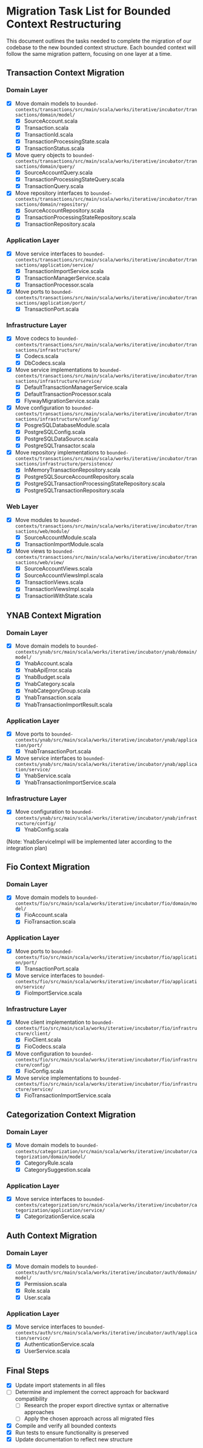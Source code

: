 # Migration Task List for Bounded Context Restructuring

This document outlines the tasks needed to complete the migration of our codebase to the new bounded context structure. Each bounded context will follow the same migration pattern, focusing on one layer at a time.

## Transaction Context Migration

### Domain Layer
- [x] Move domain models to `bounded-contexts/transactions/src/main/scala/works/iterative/incubator/transactions/domain/model/`
  - [x] SourceAccount.scala
  - [x] Transaction.scala
  - [x] TransactionId.scala
  - [x] TransactionProcessingState.scala
  - [x] TransactionStatus.scala
- [x] Move query objects to `bounded-contexts/transactions/src/main/scala/works/iterative/incubator/transactions/domain/query/`
  - [x] SourceAccountQuery.scala
  - [x] TransactionProcessingStateQuery.scala
  - [x] TransactionQuery.scala
- [x] Move repository interfaces to `bounded-contexts/transactions/src/main/scala/works/iterative/incubator/transactions/domain/repository/`
  - [x] SourceAccountRepository.scala
  - [x] TransactionProcessingStateRepository.scala
  - [x] TransactionRepository.scala

### Application Layer
- [x] Move service interfaces to `bounded-contexts/transactions/src/main/scala/works/iterative/incubator/transactions/application/service/`
  - [x] TransactionImportService.scala
  - [x] TransactionManagerService.scala
  - [x] TransactionProcessor.scala
- [x] Move ports to `bounded-contexts/transactions/src/main/scala/works/iterative/incubator/transactions/application/port/`
  - [x] TransactionPort.scala

### Infrastructure Layer
- [x] Move codecs to `bounded-contexts/transactions/src/main/scala/works/iterative/incubator/transactions/infrastructure/`
  - [x] Codecs.scala
  - [x] DbCodecs.scala
- [x] Move service implementations to `bounded-contexts/transactions/src/main/scala/works/iterative/incubator/transactions/infrastructure/service/`
  - [x] DefaultTransactionManagerService.scala
  - [x] DefaultTransactionProcessor.scala
  - [x] FlywayMigrationService.scala
- [x] Move configuration to `bounded-contexts/transactions/src/main/scala/works/iterative/incubator/transactions/infrastructure/config/`
  - [x] PosgreSQLDatabaseModule.scala
  - [x] PostgreSQLConfig.scala
  - [x] PostgreSQLDataSource.scala
  - [x] PostgreSQLTransactor.scala
- [x] Move repository implementations to `bounded-contexts/transactions/src/main/scala/works/iterative/incubator/transactions/infrastructure/persistence/`
  - [x] InMemoryTransactionRepository.scala
  - [x] PostgreSQLSourceAccountRepository.scala
  - [x] PostgreSQLTransactionProcessingStateRepository.scala
  - [x] PostgreSQLTransactionRepository.scala

### Web Layer
- [x] Move modules to `bounded-contexts/transactions/src/main/scala/works/iterative/incubator/transactions/web/module/`
  - [x] SourceAccountModule.scala
  - [x] TransactionImportModule.scala
- [x] Move views to `bounded-contexts/transactions/src/main/scala/works/iterative/incubator/transactions/web/view/`
  - [x] SourceAccountViews.scala
  - [x] SourceAccountViewsImpl.scala
  - [x] TransactionViews.scala
  - [x] TransactionViewsImpl.scala
  - [x] TransactionWithState.scala

## YNAB Context Migration

### Domain Layer
- [x] Move domain models to `bounded-contexts/ynab/src/main/scala/works/iterative/incubator/ynab/domain/model/`
  - [x] YnabAccount.scala
  - [x] YnabApiError.scala
  - [x] YnabBudget.scala
  - [x] YnabCategory.scala
  - [x] YnabCategoryGroup.scala
  - [x] YnabTransaction.scala
  - [x] YnabTransactionImportResult.scala

### Application Layer
- [x] Move ports to `bounded-contexts/ynab/src/main/scala/works/iterative/incubator/ynab/application/port/`
  - [x] YnabTransactionPort.scala
- [x] Move service interfaces to `bounded-contexts/ynab/src/main/scala/works/iterative/incubator/ynab/application/service/`
  - [x] YnabService.scala
  - [x] YnabTransactionImportService.scala

### Infrastructure Layer
- [x] Move configuration to `bounded-contexts/ynab/src/main/scala/works/iterative/incubator/ynab/infrastructure/config/`
  - [x] YnabConfig.scala

(Note: YnabServiceImpl will be implemented later according to the integration plan)

## Fio Context Migration

### Domain Layer
- [x] Move domain models to `bounded-contexts/fio/src/main/scala/works/iterative/incubator/fio/domain/model/`
  - [x] FioAccount.scala
  - [x] FioTransaction.scala

### Application Layer
- [x] Move ports to `bounded-contexts/fio/src/main/scala/works/iterative/incubator/fio/application/port/`
  - [x] TransactionPort.scala
- [x] Move service interfaces to `bounded-contexts/fio/src/main/scala/works/iterative/incubator/fio/application/service/`
  - [x] FioImportService.scala

### Infrastructure Layer
- [x] Move client implementation to `bounded-contexts/fio/src/main/scala/works/iterative/incubator/fio/infrastructure/client/`
  - [x] FioClient.scala
  - [x] FioCodecs.scala
- [x] Move configuration to `bounded-contexts/fio/src/main/scala/works/iterative/incubator/fio/infrastructure/config/`
  - [x] FioConfig.scala
- [x] Move service implementations to `bounded-contexts/fio/src/main/scala/works/iterative/incubator/fio/infrastructure/service/`
  - [x] FioTransactionImportService.scala

## Categorization Context Migration

### Domain Layer
- [x] Move domain models to `bounded-contexts/categorization/src/main/scala/works/iterative/incubator/categorization/domain/model/`
  - [x] CategoryRule.scala
  - [x] CategorySuggestion.scala

### Application Layer
- [x] Move service interfaces to `bounded-contexts/categorization/src/main/scala/works/iterative/incubator/categorization/application/service/`
  - [x] CategorizationService.scala

## Auth Context Migration

### Domain Layer
- [x] Move domain models to `bounded-contexts/auth/src/main/scala/works/iterative/incubator/auth/domain/model/`
  - [x] Permission.scala
  - [x] Role.scala
  - [x] User.scala

### Application Layer
- [x] Move service interfaces to `bounded-contexts/auth/src/main/scala/works/iterative/incubator/auth/application/service/`
  - [x] AuthenticationService.scala
  - [x] UserService.scala

## Final Steps

- [x] Update import statements in all files
- [ ] Determine and implement the correct approach for backward compatibility
  - [ ] Research the proper export directive syntax or alternative approaches
  - [ ] Apply the chosen approach across all migrated files
- [x] Compile and verify all bounded contexts
- [x] Run tests to ensure functionality is preserved
- [x] Update documentation to reflect new structure